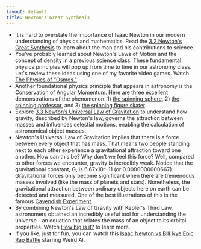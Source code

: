 ```yaml
---
layout: default
title: Newton's Great Synthesis
---
```


- It is hard to overstate the importance of Isaac Newton in our modern understanding of physics and mathematics. Read the [3.2 Newton's Great Synthesis](https://openstax.org/books/astronomy-2e/pages/3-2-newtons-great-synthesis) to learn about the man and his contributions to science.
- You've probably learned about Newton's Laws of Motion and the concept of density in a previous science class. These fundamental physics principles will pop up from time to time in our astronomy class. Let's review these ideas using one of my favorite video games. Watch [The Physics of "Osmos."](https://youtu.be/j9SjEO7rZOk)
-  Another foundational physics principle that appears in astronomy is the Conservation of Angular Momentum. Here are three excellent demonstrations of the phenomenon: 1) [the spinning sphere](https://youtu.be/64t-dVtDwkQ?si=3D-BZpU4tZ7QWpPV&t=46), 2) [the spinning professor](https://youtu.be/M6PuutIm5h4?si=BIJ3YoUf0hCArjf8&t=5), and 3) [the spinning figure skater](https://youtu.be/49zi_73pm1Q?si=8QLHRXGv3xn8l7zr).
-  Explore [3.3 Newton’s Universal Law of Gravitation](https://openstax.org/books/astronomy-2e/pages/3-3-newtons-universal-law-of-gravitation) to understand how gravity, described by Newton's law, governs the attraction between masses and influences celestial motions, enabling the calculation of astronomical object masses.
-  Newton's Universal Law of Gravitation implies that there is a force between every object that has mass. That means two people standing next to each other experience a gravitational attraction toward one another. How can this be? Why don't we feel this force? Well, compared to other forces we encounter, gravity is incredibly weak. Notice that the gravitational constant, G, is 6.67x10^-11 (or 0.0000000000667). Gravitational forces only become significant when there are tremendous masses involved (like the mass of planets and stars). Nonetheless, the gravitational attraction between ordinary objects here on earth can be detected and measured. One of the best illustrations of this is the famous [Cavendish Experiment](https://youtu.be/5YDXqdg0bBw?si=BNH4ZPU3Hp8HJAtl). 
- By combining Newton's Law of Gravity with Kepler's Third Law, astronomers obtained an incredibly useful tool for understanding the universe - an equation that relates the mass of an object to its orbital properties. Watch [How big is it?](https://youtu.be/QN2ZWGoyLyI) to learn more.
- If you like, just for fun, you can watch this [Isaac Newton vs Bill Nye Epic Rap Battle](https://youtu.be/8yis7GzlXNM?si=6ox3X6vgObul5Azj) starring Weird Al. 
